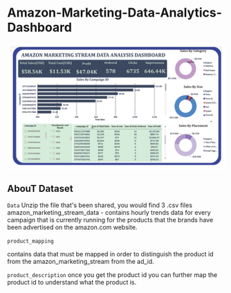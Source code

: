 # Amazon-Marketing-Data-Analytics-Dashboard

![alt1](./Amazon_marketing_data_analysis_Dashboard1024_1.jpg)

## AbouT Dataset

`Data`
Unzip the file that's been shared, you would find 3 .csv files
amazon_marketing_stream_data - contains hourly trends data for every campaign that is currently running for the products that the brands have been advertised on the amazon.com website. 

`product_mapping`

contains data that must be mapped in order to distinguish the product id from the amazon_marketing_stream from the ad_id.

`product_description` 
once you get the product id you can further map the product id to understand what the product is.

